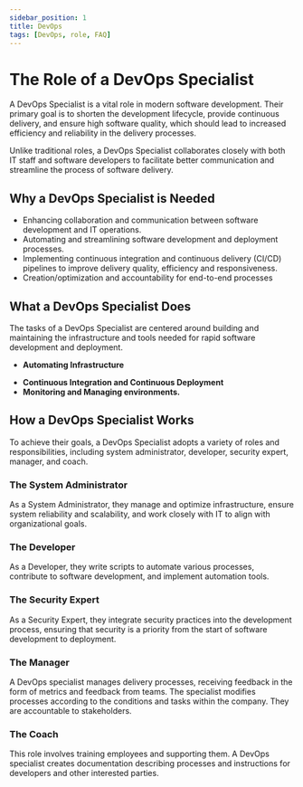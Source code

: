 ```yaml
---
sidebar_position: 1
title: DevOps
tags: [DevOps, role, FAQ]
---
```

# The Role of a DevOps Specialist

A DevOps Specialist is a vital role in modern software development. Their primary goal is to shorten the development lifecycle, provide continuous delivery, and ensure high software quality, which should lead to increased efficiency and reliability in the delivery processes.

Unlike traditional roles, a DevOps Specialist collaborates closely with both IT staff and software developers to facilitate better communication and streamline the process of software delivery.

## Why a DevOps Specialist is Needed

- Enhancing collaboration and communication between software development and IT operations.
- Automating and streamlining software development and deployment processes.
- Implementing continuous integration and continuous delivery (CI/CD) pipelines to improve delivery quality, efficiency and responsiveness.
- Creation/optimization and accountability for end-to-end processes

## What a DevOps Specialist Does

The tasks of a DevOps Specialist are centered around building and maintaining the infrastructure and tools needed for rapid software development and deployment.

- **Automating Infrastructure**
<!-- TODO: add links to sections -->
- **Continuous Integration and Continuous Deployment**
- **Monitoring and Managing environments.**

## How a DevOps Specialist Works

To achieve their goals, a DevOps Specialist adopts a variety of roles and responsibilities, including system administrator, developer, security expert, manager, and coach.

### The System Administrator
As a System Administrator, they manage and optimize infrastructure, ensure system reliability and scalability, and work closely with IT to align with organizational goals.

### The Developer
As a Developer, they write scripts to automate various processes, contribute to software development, and implement automation tools.
<!-- TODO: add links to sections -->

### The Security Expert
As a Security Expert, they integrate security practices into the development process, ensuring that security is a priority from the start of software development to deployment.
<!-- TODO: add links to sections -->

### The Manager
A DevOps specialist manages delivery processes, receiving feedback in the form of metrics and feedback from teams. The specialist modifies processes according to the conditions and tasks within the company. They are accountable to stakeholders.
<!-- TODO: add links to sections -->
### The Coach
This role involves training employees and supporting them. A DevOps specialist creates documentation describing processes and instructions for developers and other interested parties.
<!-- TODO: add links to sections -->